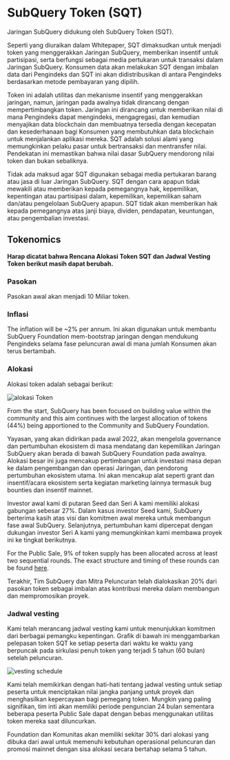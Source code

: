 # SubQuery Token (SQT)

Jaringan SubQuery didukung oleh SubQuery Token (SQT).

Seperti yang diuraikan dalam Whitepaper, SQT dimaksudkan untuk menjadi token yang menggerakkan Jaringan SubQuery, memberikan insentif untuk partisipasi, serta berfungsi sebagai media pertukaran untuk transaksi dalam Jaringan SubQuery. Konsumen data akan melakukan SQT dengan imbalan data dari Pengindeks dan SQT ini akan didistribusikan di antara Pengindeks berdasarkan metode pembayaran yang dipilih.

Token ini adalah utilitas dan mekanisme insentif yang menggerakkan jaringan, namun, jaringan pada awalnya tidak dirancang dengan mempertimbangkan token. Jaringan ini dirancang untuk memberikan nilai di mana Pengindeks dapat mengindeks, mengagregasi, dan kemudian menyajikan data blockchain dan membuatnya tersedia dengan kecepatan dan kesederhanaan bagi Konsumen yang membutuhkan data blockchain untuk menjalankan aplikasi mereka. SQT adalah solusi alami yang memungkinkan pelaku pasar untuk bertransaksi dan mentransfer nilai. Pendekatan ini memastikan bahwa nilai dasar SubQuery mendorong nilai token dan bukan sebaliknya.

Tidak ada maksud agar SQT digunakan sebagai media pertukaran barang atau jasa di luar Jaringan SubQuery. SQT dengan cara apapun tidak mewakili atau memberikan kepada pemegangnya hak, kepemilikan, kepentingan atau partisipasi dalam, kepemilikan, kepemilikan saham dan/atau pengelolaan SubQuery apapun. SQT tidak akan memberikan hak kepada pemegangnya atas janji biaya, dividen, pendapatan, keuntungan, atau pengembalian investasi.

## Tokenomics

**Harap dicatat bahwa Rencana Alokasi Token SQT dan Jadwal Vesting Token berikut masih dapat berubah.**

### Pasokan

Pasokan awal akan menjadi 10 Miliar token.

### Inflasi

The inflation will be ~2% per annum. Ini akan digunakan untuk membantu SubQuery Foundation mem-bootstrap jaringan dengan mendukung Pengindeks selama fase peluncuran awal di mana jumlah Konsumen akan terus bertambah.

### Alokasi

Alokasi token adalah sebagai berikut:

![alokasi Token](/assets/img/token_allocation.png)

From the start, SubQuery has been focused on building value within the community and this aim continues with the largest allocation of tokens (44%) being apportioned to the Community and SubQuery Foundation.

Yayasan, yang akan didirikan pada awal 2022, akan mengelola governance dan pertumbuhan ekosistem di masa mendatang dan kepemilikan Jaringan SubQuery akan berada di bawah SubQuery Foundation pada awalnya. Alokasi besar ini juga mencakup pertimbangan untuk investasi masa depan ke dalam pengembangan dan operasi Jaringan, dan pendorong pertumbuhan ekosistem utama. Ini akan mencakup alat seperti grant dan insentif/acara ekosistem serta kegiatan marketing lainnya termasuk bug bounties dan insentif mainnet.

Investor awal kami di putaran Seed dan Seri A kami memiliki alokasi gabungan sebesar 27%. Dalam kasus investor Seed kami, SubQuery berterima kasih atas visi dan komitmen awal mereka untuk membangun fase awal SubQuery. Selanjutnya, pertumbuhan kami dipercepat dengan dukungan investor Seri A kami yang memungkinkan kami membawa proyek ini ke tingkat berikutnya.

For the Public Sale, 9% of token supply has been allocated across at least two sequential rounds. The exact structure and timing of these rounds can be found [here](https://subquery.medium.com/subquery-publishes-the-sqt-public-sale-date-and-sale-guide-64b8aff10882).

Terakhir, Tim SubQuery dan Mitra Peluncuran telah dialokasikan 20% dari pasokan token sebagai imbalan atas kontribusi mereka dalam membangun dan mempromosikan proyek.

### Jadwal vesting

Kami telah merancang jadwal vesting kami untuk menunjukkan komitmen dari berbagai pemangku kepentingan. Grafik di bawah ini menggambarkan pelepasan token SQT ke setiap peserta dari waktu ke waktu yang berpuncak pada sirkulasi penuh token yang terjadi 5 tahun (60 bulan) setelah peluncuran.

![vesting schedule](/assets/img/vesting_schedule.png)

Kami telah memikirkan dengan hati-hati tentang jadwal vesting untuk setiap peserta untuk menciptakan nilai jangka panjang untuk proyek dan menghasilkan kepercayaan bagi pemegang token. Mungkin yang paling signifikan, tim inti akan memiliki periode penguncian 24 bulan sementara beberapa peserta Public Sale dapat dengan bebas menggunakan utilitas token mereka saat diluncurkan.

Foundation dan Komunitas akan memiliki sekitar 30% dari alokasi yang dibuka dari awal untuk memenuhi kebutuhan operasional peluncuran dan promosi mainnet dengan sisa alokasi secara bertahap selama 5 tahun.
